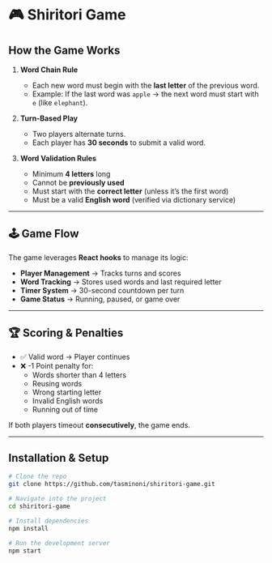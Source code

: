 # 🎮 Shiritori Game


## How the Game Works

1. **Word Chain Rule**  
   - Each new word must begin with the **last letter** of the previous word.  
   - Example: If the last word was `apple` → the next word must start with `e` (like `elephant`).  

2. **Turn-Based Play**  
   - Two players alternate turns.  
   - Each player has **30 seconds** to submit a valid word.  

3. **Word Validation Rules**
   - Minimum **4 letters** long  
   - Cannot be **previously used**  
   - Must start with the **correct letter** (unless it’s the first word)  
   - Must be a valid **English word** (verified via dictionary service)  

---

## 🕹️ Game Flow

The game leverages **React hooks** to manage its logic:  

- **Player Management** → Tracks turns and scores  
- **Word Tracking** → Stores used words and last required letter  
- **Timer System** → 30-second countdown per turn  
- **Game Status** → Running, paused, or game over  

---

## 🏆 Scoring & Penalties

- ✅ Valid word → Player continues  
- ❌ -1 Point penalty for:  
  - Words shorter than 4 letters  
  - Reusing words  
  - Wrong starting letter  
  - Invalid English words  
  - Running out of time  

If both players timeout **consecutively**, the game ends.  

---


##  Installation & Setup

```bash
# Clone the repo
git clone https://github.com/tasminoni/shiritori-game.git

# Navigate into the project
cd shiritori-game

# Install dependencies
npm install

# Run the development server
npm start

